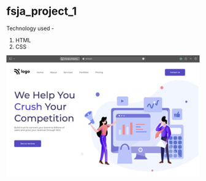 # fsja_project_1


Technology used -
1. HTML
2. CSS

![Screenshot](./Screenshot%202022-12-17%20at%206.21.54%20PM.png)

